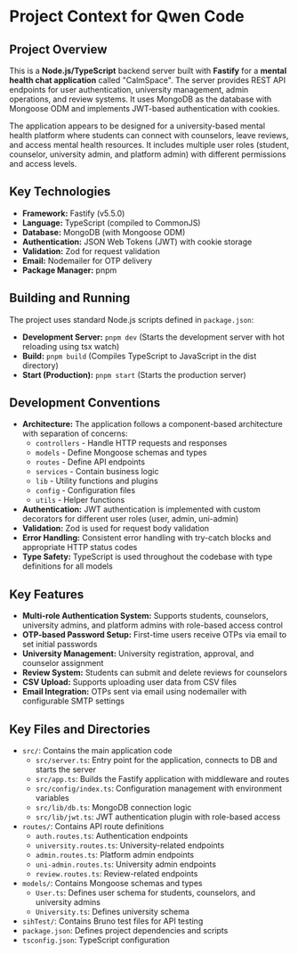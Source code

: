 # Project Context for Qwen Code

## Project Overview

This is a **Node.js/TypeScript** backend server built with **Fastify** for a **mental health chat application** called "CalmSpace". The server provides REST API endpoints for user authentication, university management, admin operations, and review systems. It uses MongoDB as the database with Mongoose ODM and implements JWT-based authentication with cookies.

The application appears to be designed for a university-based mental health platform where students can connect with counselors, leave reviews, and access mental health resources. It includes multiple user roles (student, counselor, university admin, and platform admin) with different permissions and access levels.

## Key Technologies

*   **Framework:** Fastify (v5.5.0)
*   **Language:** TypeScript (compiled to CommonJS)
*   **Database:** MongoDB (with Mongoose ODM)
*   **Authentication:** JSON Web Tokens (JWT) with cookie storage
*   **Validation:** Zod for request validation
*   **Email:** Nodemailer for OTP delivery
*   **Package Manager:** pnpm

## Building and Running

The project uses standard Node.js scripts defined in `package.json`:

*   **Development Server:** `pnpm dev` (Starts the development server with hot reloading using tsx watch)
*   **Build:** `pnpm build` (Compiles TypeScript to JavaScript in the dist directory)
*   **Start (Production):** `pnpm start` (Starts the production server)

## Development Conventions

*   **Architecture:** The application follows a component-based architecture with separation of concerns:
    *   `controllers` - Handle HTTP requests and responses
    *   `models` - Define Mongoose schemas and types
    *   `routes` - Define API endpoints
    *   `services` - Contain business logic
    *   `lib` - Utility functions and plugins
    *   `config` - Configuration files
    *   `utils` - Helper functions
*   **Authentication:** JWT authentication is implemented with custom decorators for different user roles (user, admin, uni-admin)
*   **Validation:** Zod is used for request body validation
*   **Error Handling:** Consistent error handling with try-catch blocks and appropriate HTTP status codes
*   **Type Safety:** TypeScript is used throughout the codebase with type definitions for all models

## Key Features

*   **Multi-role Authentication System:** Supports students, counselors, university admins, and platform admins with role-based access control
*   **OTP-based Password Setup:** First-time users receive OTPs via email to set initial passwords
*   **University Management:** University registration, approval, and counselor assignment
*   **Review System:** Students can submit and delete reviews for counselors
*   **CSV Upload:** Supports uploading user data from CSV files
*   **Email Integration:** OTPs sent via email using nodemailer with configurable SMTP settings

## Key Files and Directories

*   `src/`: Contains the main application code
    *   `src/server.ts`: Entry point for the application, connects to DB and starts the server
    *   `src/app.ts`: Builds the Fastify application with middleware and routes
    *   `src/config/index.ts`: Configuration management with environment variables
    *   `src/lib/db.ts`: MongoDB connection logic
    *   `src/lib/jwt.ts`: JWT authentication plugin with role-based access
*   `routes/`: Contains API route definitions
    *   `auth.routes.ts`: Authentication endpoints
    *   `university.routes.ts`: University-related endpoints
    *   `admin.routes.ts`: Platform admin endpoints
    *   `uni-admin.routes.ts`: University admin endpoints
    *   `review.routes.ts`: Review-related endpoints
*   `models/`: Contains Mongoose schemas and types
    *   `User.ts`: Defines user schema for students, counselors, and university admins
    *   `University.ts`: Defines university schema
*   `sihTest/`: Contains Bruno test files for API testing
*   `package.json`: Defines project dependencies and scripts
*   `tsconfig.json`: TypeScript configuration
